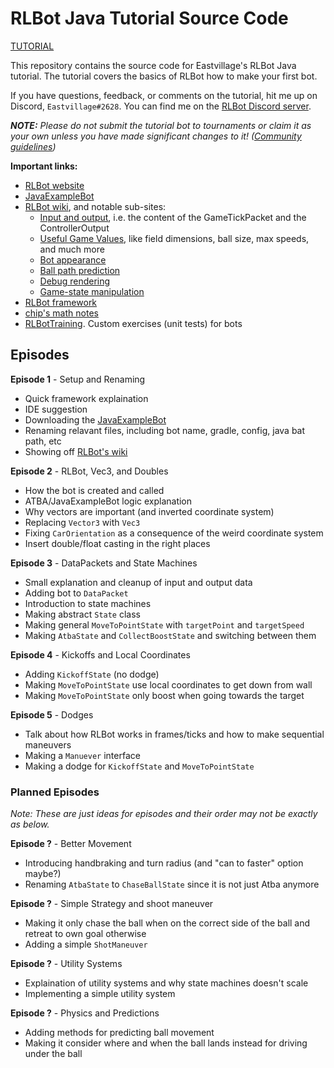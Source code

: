# RLBot Java Tutorial Source Code

<a href="https://www.youtube.com/playlist?list=PL0Chr9HhL2DQijgJ4b4ho4pBpxFfHXP0m" style="size=2.2em">TUTORIAL</a>

This repository contains the source code for Eastvillage's RLBot Java tutorial. The tutorial covers the basics of RLBot how to make your first bot.

If you have questions, feedback, or comments on the tutorial, hit me up on Discord, `Eastvillage#2628`. You can find me on the [RLBot Discord server](https://discord.gg/bS98QEt).

***NOTE:** Please do not submit the tutorial bot to tournaments or claim it as your own unless you have made significant changes to it! ([Community guidelines](https://github.com/RLBot/RLBot/wiki/Community-Guidelines#the-fork-rule))*

**Important links:**
- [RLBot website](https://www.rlbot.org/)
- [JavaExampleBot](https://github.com/RLBot/RLBotJavaExample)
- [RLBot wiki](https://github.com/RLBot/RLBot/wiki), and notable sub-sites:
  - [Input and output](https://github.com/RLBot/RLBot/wiki/Input-and-Output-Data-(current)), i.e. the content of the GameTickPacket and the ControllerOutput
  - [Useful Game Values](https://github.com/RLBot/RLBot/wiki/Useful-Game-Values), like field dimensions, ball size, max speeds, and much more
  - [Bot appearance](https://github.com/RLBot/RLBot/wiki/Bot-Customization)
  - [Ball path prediction](https://github.com/RLBot/RLBot/wiki/Ball-Path-Prediction)
  - [Debug rendering](https://github.com/RLBot/RLBot/wiki/Rendering)
  - [Game-state manipulation](https://github.com/RLBot/RLBot/wiki/Manipulating-Game-State)
- [RLBot framework](https://github.com/RLBot/RLBot)
- [chip's math notes](https://samuelpmish.github.io/notes/RocketLeague/)
- [RLBotTraining](https://www.youtube.com/playlist?list=PL6LKXu1RlPdxh9vxmG1y2sghQwK47_gCH). Custom exercises (unit tests) for bots

## Episodes

**Episode 1** - Setup and Renaming

- Quick framework explaination
- IDE suggestion
- Downloading the [JavaExampleBot](https://github.com/RLBot/RLBotJavaExample)
- Renaming relavant files, including bot name, gradle, config, java bat path, etc
- Showing off [RLBot's wiki](https://github.com/RLBot/RLBot/wiki)

**Episode 2** - RLBot, Vec3, and Doubles

- How the bot is created and called
- ATBA/JavaExampleBot logic explanation
- Why vectors are important (and inverted coordinate system)
- Replacing `Vector3` with `Vec3`
- Fixing `CarOrientation` as a consequence of the weird coordinate system
- Insert double/float casting in the right places

**Episode 3** - DataPackets and State Machines

- Small explanation and cleanup of input and output data
- Adding bot to `DataPacket`
- Introduction to state machines
- Making abstract `State` class
- Making general `MoveToPointState` with `targetPoint` and `targetSpeed`
- Making `AtbaState` and `CollectBoostState` and switching between them

**Episode 4** - Kickoffs and Local Coordinates

- Adding `KickoffState` (no dodge)
- Making `MoveToPointState` use local coordinates to get down from wall
- Making `MoveToPointState` only boost when going towards the target

**Episode 5** - Dodges

- Talk about how RLBot works in frames/ticks and how to make sequential maneuvers
- Making a `Manuever` interface
- Making a dodge for `KickoffState` and `MoveToPointState`

### Planned Episodes

*Note: These are just ideas for episodes and their order may not be exactly as below.*

**Episode ?** - Better Movement

- Introducing handbraking and turn radius (and "can to faster" option maybe?)
- Renaming `AtbaState` to `ChaseBallState` since it is not just Atba anymore

**Episode ?** - Simple Strategy and shoot maneuver

- Making it only chase the ball when on the correct side of the ball and retreat to own goal otherwise
- Adding a simple `ShotManeuver`

**Episode ?** - Utility Systems

- Explaination of utility systems and why state machines doesn't scale
- Implementing a simple utility system

**Episode ?** - Physics and Predictions

- Adding methods for predicting ball movement
- Making it consider where and when the ball lands instead for driving under the ball
